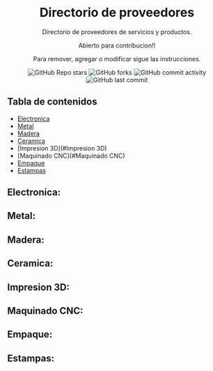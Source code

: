 <h1 align="center" style="margin-top: 0px;">Directorio de proveedores</h1>
<p align="center" >Directorio de proveedores de servicios y productos.</p>
<p align="center" >Abierto para contribucion!!</p>
<p align="center" >Para remover, agregar o modificar sigue las instrucciones.</p>

<div align="center" >
  
  ![GitHub Repo stars](https://img.shields.io/github/stars/Mathiaszmrga/proveedores?style=plastic)
  ![GitHub forks](https://img.shields.io/github/forks/Mathiaszmrga/proveedores?style=plastic)
  ![GitHub commit activity](https://img.shields.io/github/commit-activity/w/Mathiaszmrga/proveedores?style=plastic)
  ![GitHub last commit](https://img.shields.io/github/last-commit/Mathiaszmrga/proveedores?style=plastic)
  
</div>

## Tabla de contenidos

- [Electronica](#Electronica)
- [Metal](#Metal)
- [Madera](#Madera)
- [Ceramica](#Ceramica)
- [Impresion 3D](#Impresion 3D)
- [Maquinado CNC](#Maquinado CNC)
- [Empaque](#Empaque)
- [Estampas](#Estampas)

## Electronica:

## Metal:

## Madera:

## Ceramica:

## Impresion 3D:

## Maquinado CNC:

## Empaque:

## Estampas:
